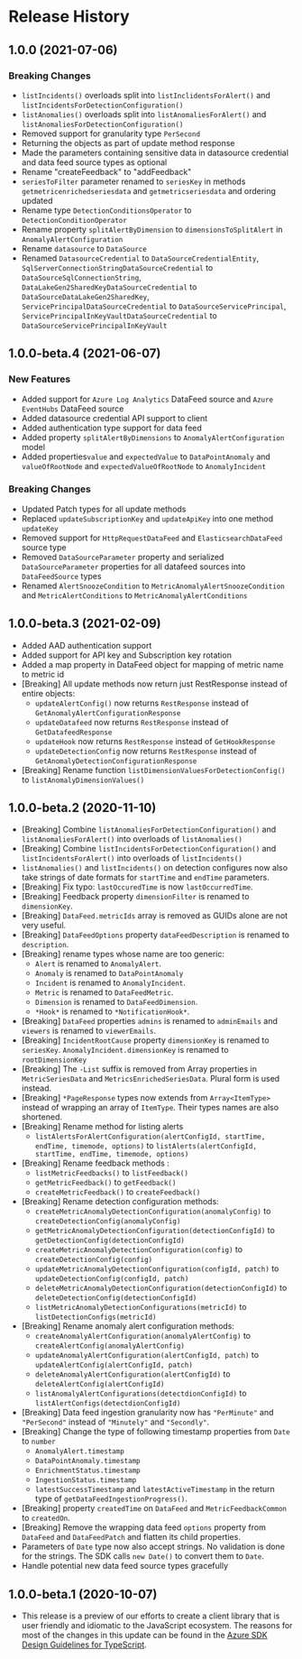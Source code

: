 # Release History

## 1.0.0 (2021-07-06)

### Breaking Changes

- `listIncidents()` overloads split into `listInclidentsForAlert()` and `listIncidentsForDetectionConfiguration()`
- `listAnomalies()` overloads split into `listAnomaliesForAlert()` and `listAnomaliesForDetectionConfiguration()`
- Removed support for granularity type `PerSecond`
- Returning the objects as part of update method response
- Made the parameters containing sensitive data in datasource credential and data feed source types as optional
- Rename "createFeedback" to "addFeedback"
- `seriesToFilter` parameter renamed to `seriesKey` in methods `getmetricenrichedseriesdata` and `getmetricseriesdata` and ordering updated
- Rename type `DetectionConditionsOperator` to `DetectionConditionOperator`
- Rename property `splitAlertByDimension` to `dimensionsToSplitAlert` in `AnomalyAlertConfiguration`
- Rename `datasource` to `DataSource`
- Renamed `DatasourceCredential` to `DataSourceCredentialEntity`, `SqlServerConnectionStringDataSourceCredential` to `DataSourceSqlConnectionString`,
  `DataLakeGen2SharedKeyDataSourceCredential` to `DataSourceDataLakeGen2SharedKey`,
  `ServicePrincipalDataSourceCredential` to `DataSourceServicePrincipal`,
  `ServicePrincipalInKeyVaultDataSourceCredential` to `DataSourceServicePrincipalInKeyVault`

## 1.0.0-beta.4 (2021-06-07)

### New Features

- Added support for `Azure Log Analytics` DataFeed source and `Azure EventHubs` DataFeed source
- Added datasource credential API support to client
- Added authentication type support for data feed
- Added property `splitAlertByDimensions` to `AnomalyAlertConfiguration` model
- Added properties`value` and `expectedValue` to `DataPointAnomaly` and `valueOfRootNode` and `expectedValueOfRootNode` to `AnomalyIncident`

### Breaking Changes

- Updated Patch types for all update methods
- Replaced `updateSubscriptionKey` and `updateApiKey` into one method `updateKey`
- Removed support for `HttpRequestDataFeed` and `ElasticsearchDataFeed` source type
- Removed `DataSourceParameter` property and serialized `DataSourceParameter` properties for all datafeed sources into `DataFeedSource` types
- Renamed `AlertSnoozeCondition` to `MetricAnomalyAlertSnoozeCondition` and `MetricAlertConditions` to `MetricAnomalyAlertConditions`

## 1.0.0-beta.3 (2021-02-09)

- Added AAD authentication support
- Added support for API key and Subscription key rotation
- Added a map property in DataFeed object for mapping of metric name to metric id
- [Breaking] All update methods now return just RestResponse instead of entire objects:
  - `updateAlertConfig()` now returns `RestResponse` instead of `GetAnomalyAlertConfigurationResponse`
  - `updateDatafeed` now returns `RestResponse` instead of `GetDatafeedResponse`
  - `updateHook` now returns `RestResponse` instead of `GetHookResponse`
  - `updateDetectionConfig` now returns `RestResponse` instead of `GetAnomalyDetectionConfigurationResponse`
- [Breaking] Rename function `listDimensionValuesForDetectionConfig()` to `listAnomalyDimensionValues()`

## 1.0.0-beta.2 (2020-11-10)

- [Breaking] Combine `listAnomaliesForDetectionConfiguration()` and `listAnomaliesForAlert()` into overloads of `listAnomalies()`
- [Breaking] Combine `listIncidentsForDetectionConfiguration()` and `listIncidentsForAlert()` into overloads of `listIncidents()`
- `listAnomalies()` and `listIncidents()` on detection configures now also take strings of date formats for `startTime` and `endTime` parameters.
- [Breaking] Fix typo: `lastOccuredTime` is now `lastOccurredTime`.
- [Breaking] Feedback property `dimensionFilter` is renamed to `dimensionKey`.
- [Breaking] `DataFeed.metricIds` array is removed as GUIDs alone are not very useful.
- [Breaking] `DataFeedOptions` property `dataFeedDescription` is renamed to `description`.
- [Breaking] rename types whose name are too generic:
  - `Alert` is renamed to `AnomalyAlert`.
  - `Anomaly` is renamed to `DataPointAnomaly`
  - `Incident` is renamed to `AnomalyIncident`.
  - `Metric` is renamed to `DataFeedMetric`.
  - `Dimension` is renamed to `DataFeedDimension`.
  - `*Hook*` is renamed to `*NotificationHook*`.
- [Breaking] `DataFeed` properties `admins` is renamed to `adminEmails` and `viewers` is renamed to `viewerEmails`.
- [Breaking] `IncidentRootCause` property `dimensionKey` is renamed to `seriesKey`. `AnomalyIncident.dimensionKey` is renamed to `rootDimensionKey`
- [Breaking] The `-List` suffix is removed from Array properties in `MetricSeriesData` and `MetricsEnrichedSeriesData`. Plural form is used instead.
- [Breaking] `*PageResponse` types now extends from `Array<ItemType>` instead of wrapping an array of `ItemType`. Their types names are also shortened.
- [Breaking] Rename method for listing alerts
  - `listAlertsForAlertConfiguration(alertConfigId, startTime, endTime, timemode, options)` to `listAlerts(alertConfigId, startTime, endTime, timemode, options)`
- [Breaking] Rename feedback methods :
  - `listMetricFeedbacks()` to `listFeedback()`
  - `getMetricFeedback()` to `getFeedback()`
  - `createMetricFeedback()` to `createFeedback()`
- [Breaking] Rename detection configuration methods:
  - `createMetricAnomalyDetectionConfiguration(anomalyConfig)` to `createDetectionConfig(anomalyConfig)`
  - `getMetricAnomalyDetectionConfiguration(detectionConfigId)` to `getDetectionConfig(detectionConfigId)`
  - `createMetricAnomalyDetectionConfiguration(config)` to `createDetectionConfig(config)`
  - `updateMetricAnomalyDetectionConfiguration(configId, patch)` to `updateDetectionConfig(configId, patch)`
  - `deleteMetricAnomalyDetectionConfiguration(detectionConfigId)` to `deleteDetectionConfig(detectionConfigId)`
  - `listMetricAnomalyDetectionConfigurations(metricId)` to `listDetectionConfigs(metricId)`
- [Breaking] Rename anomaly alert configuration methods:
  - `createAnomalyAlertConfiguration(anomalyAlertConfig)` to `createAlertConfig(anomalyAlertConfig)`
  - `updateAnomalyAlertConfiguration(alertConfigId, patch)` to `updateAlertConfig(alertConfigId, patch)`
  - `deleteAnomalyAlertConfiguration(alertConfigId)` to `deleteAlertConfig(alertConfigId)`
  - `listAnomalyAlertConfigurations(detectdionConfigId)` to `listAlertConfigs(detectdionConfigId)`
- [Breaking] Data feed ingestion granularity now has `"PerMinute"` and `"PerSecond"` instead of `"Minutely"` and `"Secondly"`.
- [Breaking] Change the type of following timestamp properties from `Date` to `number`
  - `AnomalyAlert.timestamp`
  - `DataPointAnomaly.timestamp`
  - `EnrichmentStatus.timestamp`
  - `IngestionStatus.timestamp`
  - `latestSuccessTimestamp` and `latestActiveTimestamp` in the return type of `getDataFeedIngestionProgress()`.
- [Breaking] property `createdTime` on `DataFeed` and `MetricFeedbackCommon` to `createdOn`.
- [Breaking] Remove the wrapping data feed `options` property from `DataFeed` and `DataFeedPatch` and flatten its child properties.
- Parameters of `Date` type now also accept strings. No validation is done for the strings. The SDK calls `new Date()` to convert them to `Date`.
- Handle potential new data feed source types gracefully

## 1.0.0-beta.1 (2020-10-07)

- This release is a preview of our efforts to create a client library that is user friendly and
  idiomatic to the JavaScript ecosystem. The reasons for most of the changes in this update can be found in the
  [Azure SDK Design Guidelines for TypeScript](https://azure.github.io/azure-sdk/typescript_introduction.html).
